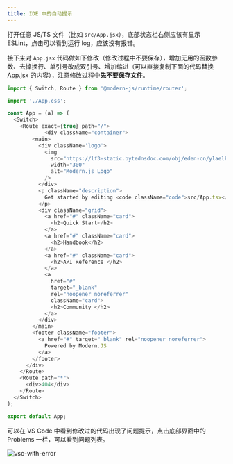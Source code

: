 ```yaml
---
title: IDE 中的自动提示
---
```


打开任意 JS/TS 文件（比如 `src/App.jsx`），底部状态栏右侧应该有显示 ESLint，点击可以看到运行 log，应该没有报错。

接下来对 `App.jsx` 代码做如下修改（修改过程中不要保存），增加无用的函数参数、去掉换行、单引号改成双引号、增加缩进（可以直接复制下面的代码替换 App.jsx 的内容），注意修改过程中**先不要保存文件**。

```js
import { Switch, Route } from '@modern-js/runtime/router';

import './App.css';

const App = (a) => (
  <Switch>
    <Route exact={true} path="/">
            <div className="container">
        <main>
          <div className='logo'>
            <img
              src="https://lf3-static.bytednsdoc.com/obj/eden-cn/ylaelkeh7nuhfnuhf/modernjs-cover.png"
              width="300"
              alt="Modern.js Logo"
            />
          </div>
          <p className="description">
            Get started by editing <code className="code">src/App.tsx</code>
          </p>
          <div className="grid">
            <a href="#" className="card">
              <h2>Quick Start</h2>
            </a>
            <a href="#" className="card">
              <h2>Handbook</h2>
            </a>
            <a href="#" className="card">
              <h2>API Reference </h2>
            </a>
            <a
              href="#"
              target="_blank"
              rel="noopener noreferrer"
              className="card">
              <h2>Community </h2>
            </a>
          </div>
        </main>
        <footer className="footer">
          <a href="#" target="_blank" rel="noopener noreferrer">
            Powered by Modern.JS
          </a>
        </footer>
      </div>
    </Route>
    <Route path="*">
      <div>404</div>
    </Route>
  </Switch>
);

export default App;
```

可以在 VS Code 中看到修改过的代码出现了问题提示，点击底部界面中的 Problems 一栏，可以看到问题列表。

![vsc-with-error](https://lf3-static.bytednsdoc.com/obj/eden-cn/aphqeh7uhohpquloj/modern-js/docs/vsc-with-error.png)
